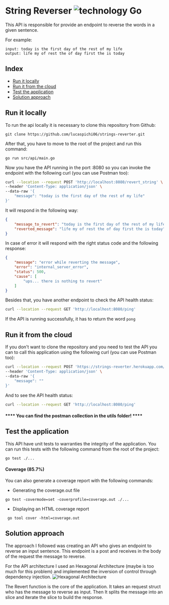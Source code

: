 # String Reverser ![technology Go](https://img.shields.io/badge/technology-go-blue.svg)

This API is responsible for provide an endpoint to reverse the words in a given sentence.

For example:
````
input: today is the first day of the rest of my life
output: life my of rest the of day first the is today
````

## Index
- [Run it locally](#run-it-locally)
- [Run it from the cloud](#run-it-from-the-cloud)
- [Test the application](#test-the-application)
- [Solution approach](#solution-approach)

## Run it locally
To run the api locally it is necessary to clone this repository from Github:
````
git clone https://github.com/lucaspichi06/strings-reverter.git
````

After that, you have to move to the root of the project and run this command:
````
go run src/api/main.go
````

Now you have the API running in the port :8080 so you can invoke the endpoint with the following curl (you can use Postman too):
````bash
curl --location --request POST 'http://localhost:8080/revert_string' \
--header 'Content-Type: application/json' \
--data-raw '{
    "message": "today is the first day of the rest of my life"
}'
`````

It will respond in the following way:
````JSON
{
    "message_to_revert": "today is the first day of the rest of my life",
    "reverted_message": "life my of rest the of day first the is today"
}
````

In case of error it will respond with the right status code and the following response:
````JSON
{
    "message": "error while reverting the message",
    "error": "internal_server_error",
    "status": 500,
    "cause": [
        "ups... there is nothing to revert"
    ]
}
````

Besides that, you have another endpoint to check the API health status:
````bash
curl --location --request GET 'http://localhost:8080/ping'
````

If the API is running successfully, it has to return the word ```pong``` 

## Run it from the cloud
If you don't want to clone the repository and you need to test the API you can to call this application using the following curl  (you can use Postman too):
````bash
curl --location --request POST 'https://strings-reverter.herokuapp.com/revert_string' \
--header 'Content-Type: application/json' \
--data-raw '{
    "message": ""
}'
````

And to see the API health status:
````bash
curl --location --request GET 'http://localhost:8080/ping'
````

#### **** You can find the postman collection in the utils folder! ****

## Test the application
This API have unit tests to warranties the integrity of the application.
You can run this tests with the following command from the root of the project:
````
go test ./...
````

#### Coverage (85.7%)
You can also generate a coverage report with the following commands:
- Generating the coverage.out file
````
go test -covermode=set -coverprofile=coverage.out ./...
````
- Displaying an HTML coverage report
 
````
 go tool cover -html=coverage.out
````

## Solution approach
The approach I followed was creating an API who gives an endpoint to reverse an input sentence. 
This endpoint is a post and receives in the body of the request the message to reverse.

For the API architecture I used an Hexagonal Architecture (maybe is too much for this problem) and implemented the inversion of control through dependency injection.
![Hexagonal Architecture](https://miro.medium.com/max/1718/1*yR4C1B-YfMh5zqpbHzTyag.png)

The Revert function is the core of the application.
It takes an request struct who has the message to reverse as input.
Then It splits the message into an slice and iterate the slice to build the response.